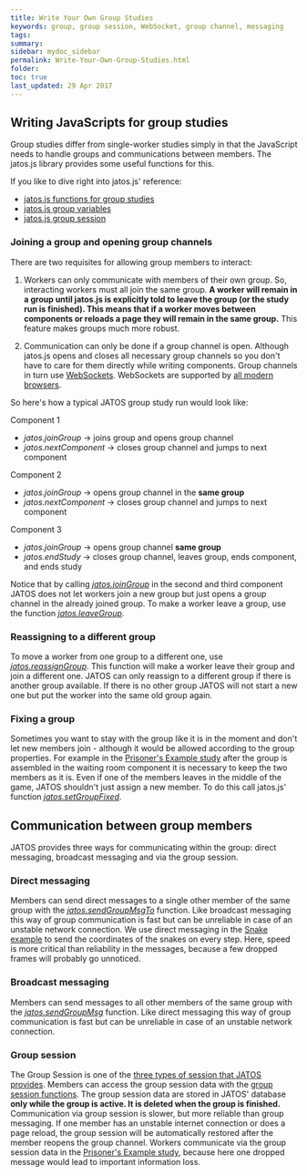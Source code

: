 ```yaml
---
title: Write Your Own Group Studies
keywords: group, group session, WebSocket, group channel, messaging
tags:
summary:
sidebar: mydoc_sidebar
permalink: Write-Your-Own-Group-Studies.html
folder:
toc: true
last_updated: 29 Apr 2017
---
```


## Writing JavaScripts for group studies

Group studies differ from single-worker studies simply in that the JavaScript needs to handle groups and communications between members. The jatos.js library provides some useful functions for this.

If you like to dive right into jatos.js' reference:

* [jatos.js functions for group studies](jatos.js-Reference.html#functions-for-group-studies)
* [jatos.js group variables](jatos.js-Reference.html#group-variables)
* [jatos.js group session](jatos.js-Reference.html#groups-session-data)

### Joining a group and opening group channels

There are two requisites for allowing group members to interact:

1. Workers can only communicate with members of their own group. So, interacting workers must all join the same group. 
**A worker will remain in a group until jatos.js is explicitly told to leave the group (or the study run is finished). This means that if a worker moves between components or reloads a page they will remain in the same group.** This feature makes groups much more robust. 

1. Communication can only be done if a group channel is open. Although jatos.js opens and closes all necessary group channels so you don't have to care for them directly while writing components. Group channels in turn use [WebSockets](https://en.wikipedia.org/wiki/WebSocket). WebSockets are supported by [all modern browsers](http://caniuse.com/#feat=websockets). 

So here's how a typical JATOS group study run would look like:

Component 1

  * _jatos.joinGroup_ -> joins group and opens group channel
  * _jatos.nextComponent_ -> closes group channel and jumps to next component

Component 2

  * _jatos.joinGroup_ -> opens group channel in the **same group**
  * _jatos.nextComponent_ -> closes group channel and jumps to next component

Component 3

  * _jatos.joinGroup_ -> opens group channel **same group**
  * _jatos.endStudy_ -> closes group channel, leaves group, ends component, and ends study

Notice that by calling _[jatos.joinGroup](jatos.js-Reference.html#jatosjoingroupcallbacks)_ in the second and third component JATOS does not let workers join a new group but just  opens a group channel in the already joined group. To make a worker leave a group,  use the function [_jatos.leaveGroup_](jatos.js-Reference.html#jatosleavegrouponsuccess-onerror).

### Reassigning to a different group

To move a worker from one group to a different one, use [_jatos.reassignGroup_](jatos.js-Reference.html#jatosreassigngrouponsuccess-onfail). This function will make a worker leave their group and join a different one. JATOS can only reassign to a different group if there is another group available. If there is no other group JATOS will not start a new one but put the worker into the same old group again.  

### Fixing a group

Sometimes you want to stay with the group like it is in the moment and don't let new members join - although it would be allowed according to the group properties. For example in the [Prisoner's Example study](http://v3.jatos.org/Example-Studies.html#prisoners-dilemma) after the group is assembled in the waiting room component it is necessary to keep the two members as it is. Even if one of the members leaves in the middle of the game, JATOS shouldn't just assign a new member. To do this call jatos.js' function [_jatos.setGroupFixed_](jatos.js-Reference.html#jatossetgroupfixed).

## Communication between group members

JATOS provides three ways for communicating within the group: direct messaging, broadcast messaging and via the group session.

### Direct messaging
Members can send direct messages to a single other member of the same group with the [_jatos.sendGroupMsgTo_](jatos.js-Reference.html#jatossendgroupmsgtorecipient-msg) function. Like broadcast messaging this way of group communication is fast but can be unreliable in case of an unstable network connection. We use direct messaging in the [Snake example](http://v3.jatos.org/Example-Studies.html#snake) to send the coordinates of the snakes on every step. Here, speed is more critical than reliability in the messages, because a few dropped frames will probably go unnoticed. 

### Broadcast messaging
Members can send messages to all other members of the same group with the [_jatos.sendGroupMsg_](jatos.js-Reference.html#jatossendgroupmsgmsg) function. Like direct messaging this way of group communication is fast but can be unreliable in case of an unstable network connection.

### Group session
The Group Session is one of the [three types of session that JATOS provides](Session-Data-Three-Types.html). Members can access the group session data with the [group session functions](jatos.js-Reference.html#functions-to-access-the-group-session). The group session data are stored in JATOS' database **only while the group is active. It is deleted when the group is finished.** Communication via group session is slower, but more reliable than group messaging. If one member has an unstable internet connection or does a page reload, the group session will be automatically restored after the member reopens the group channel. Workers communicate via the group session data in the [Prisoner's Example study](http://v3.jatos.org/Example-Studies.html#prisoners-dilemma), because here one dropped message would lead to important information loss.
